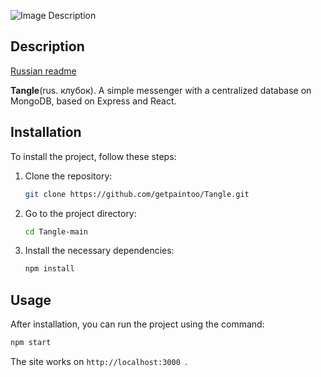 ![Image Description](http://u.cubeupload.com/ibc8/sss13.png)
## Description
[Russian readme](https://github.com/getpaintoo/Tangle/blob/main/README_RUS.md)

**Tangle**(rus. клубок). A simple messenger with a centralized database on MongoDB, based on Express and React.

## Installation

To install the project, follow these steps:

1. Clone the repository:
   
   ```bash
   git clone https://github.com/getpaintoo/Tangle.git
   ```
3. Go to the project directory:
   
   ```bash
   cd Tangle-main
   ```
4. Install the necessary dependencies:
   
   ```bash
   npm install
   ```
## Usage
After installation, you can run the project using the command:

  ```bash
  npm start
  ```
The site works on ``http://localhost:3000 ``.
